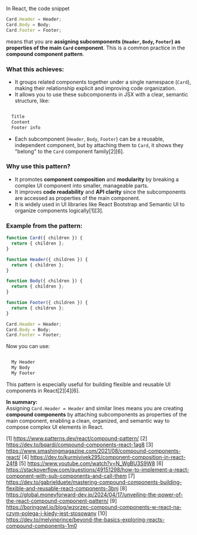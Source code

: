 In React, the code snippet

```jsx
Card.Header = Header;
Card.Body = Body;
Card.Footer = Footer;
```

means that you are **assigning subcomponents (`Header`, `Body`, `Footer`) as properties of the main `Card` component**. This
is a common practice in the **compound component pattern**.

### What this achieves:

- It groups related components together under a single namespace (`Card`), making their relationship explicit and improving
  code organization.
- It allows you to use these subcomponents in JSX with a clear, semantic structure, like:

```jsx

  Title
  Content
  Footer info

```

- Each subcomponent (`Header`, `Body`, `Footer`) can be a reusable, independent component, but by attaching them to `Card`,
  it shows they "belong" to the `Card` component family[2][6].

### Why use this pattern?

- It promotes **component composition** and **modularity** by breaking a complex UI component into smaller, manageable parts.
- It improves **code readability** and **API clarity** since the subcomponents are accessed as properties of the main
  component.
- It is widely used in UI libraries like React Bootstrap and Semantic UI to organize components logically[1][3].

### Example from the pattern:

```jsx
function Card({ children }) {
  return { children };
}

function Header({ children }) {
  return { children };
}

function Body({ children }) {
  return { children };
}

function Footer({ children }) {
  return { children };
}

Card.Header = Header;
Card.Body = Body;
Card.Footer = Footer;
```

Now you can use:

```jsx

  My Header
  My Body
  My Footer

```

This pattern is especially useful for building flexible and reusable UI components in React[2][4][6].

**In summary:**  
Assigning `Card.Header = Header` and similar lines means you are creating **compound components** by attaching subcomponents
as properties of the main component, enabling a clean, organized, and semantic way to compose complex UI elements in React.

[1] https://www.patterns.dev/react/compound-pattern/ [2] https://dev.to/bqardi/compound-components-react-1ag8 [3]
https://www.smashingmagazine.com/2021/08/compound-components-react/ [4]
https://dev.to/kurmivivek295/component-composition-in-react-24f8 [5] https://www.youtube.com/watch?v=N_WgBU3S9W8 [6]
https://stackoverflow.com/questions/49151298/how-to-implement-a-react-component-with-sub-components-and-call-them [7]
https://dev.to/gabrielduete/mastering-compound-components-building-flexible-and-reusable-react-components-3bnj [8]
https://global.moneyforward-dev.jp/2024/04/17/unveiling-the-power-of-the-react-compound-component-pattern/ [9]
https://boringowl.io/blog/wzorzec-compound-components-w-react-na-czym-polega-i-kiedy-jest-stosowany [10]
https://dev.to/melvinprince/beyond-the-basics-exploring-reacts-compound-components-1m0

